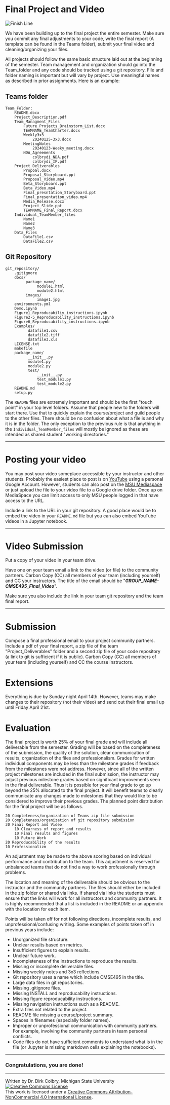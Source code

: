 # Final Project and Video

![Finish Line](https://cdn.pixabay.com/photo/2016/03/31/21/07/checkered-1296203__340.png)

We have been building up to the final project the entire semester.  Make sure you commit any final adjustments to your code, write the final report (A template can be found in the Teams folder), submit your final video and cleaning/organizing your files. 

All projects should follow the same basic structure laid out at the beginning of the semester. Team management and organization should go into the Team_folder and any code should be tracked using a git repository. File and folder naming is important but will vary by project.  Use meaningful names as described in prior assignments. Here is an example:

## Teams folder

    Team_Folder:
        README.docx
        Project_Description.pdf
        Team_Managment_Files
            Future_Projects_Brainstorm_List.docx
            TEAMNAME_TeamCharter.docx
            Weekly3x3
                20240125-3x3.docx
            MeetingNotes
                20240123-Weeky_meeting.docx
            NDA_Agreements
                colbrydi_NDA.pdf
                colbrydi_IP.pdf
        Project_Deliverables
            Propoal.docx
            Proposal_Storyboard.ppt
            Proposal_Video.mp4
            Beta_Storyboard.ppt
            Beta_Video.mp4
            Final_presntation_Storyboard.ppt
            Final_presentation_video.mp4
            Media_Release.docx
            Project_Slide.ppt
            TEAMNAME_Final_Report.docx
        Individual_TeamMember_files
            Name1
            Name2
            Name3
        Data_Files
            DataFile1.csv
            DataFile2.csv

## Git Repository

    git_repository/
        .gitignore
        docs/
             package_name/
                  module1.html
                  module2.html
             images/
                  image1.jpg
        environments.yml
        Demo.ipynb
        Figure1_Reproducabiliy_instructions.ipynb
        Figure2-5_Reproducability_instructions.ipynb
        Figure6_Reproducability_instructions.ipynb
        Examples/
              datafile1.csv
              datafile2.tiff
              datafile3.xls
        LICENSE.txt
        makefile
        package_name/
              __init__.py
              module1.py
              module2.py
              test/
                  __init__.py
                  test_module1.py
                  test_module2.py
        README.md
        setup.py


The ```README``` files are extremely important and should be the first "touch point" in your top level folders. Assume that people new to the folders will start there.  Use that to quickly explain the course/project and guild people to the other files.  There should be no confusion about what a file is and why it is in the folder.  The only exception to the previous rule is that anything in the ```Individual_TeamMember_files``` will mostly be ignored as these are intended as shared student "working directories."

----

<a name="Posting_your_video"></a>

# Posting your video

You may post your video someplace accessible by your instructor and other students.  Probably the easiest place to post is on [YouTube](http://youtube.com/) using a personal Google Account. However, students can also post on the [MSU Mediaspace](http://mediaspace.msu.edu/) or just upload the file to your video file to a Google drive folder. Once up on MediaSpace you can limit access to only MSU people logged in that have access to the URL.  

Include a link to the URL in your git repository.  A good place would be to embed the video in your ```README.md``` file but you can also embed YouTube videos in a Jupyter notebook.

----
# Video Submission
Put a copy of your video in your team drive. 

Have one on your team email a link to the video (or file) to the community partners. Carbon Copy (CC) all members of your team (including yourself) and CC your instructors. The title of the email should be "**_GROUP_NAME-CMSE495_Final_Video_**".

Make sure you also include the link in your team git repository and the team final report. 

----

# Submission

Compose a final professional email to your project community partners. Include a pdf of your final report, a zip file of the team "Project_Deliverables" folder and a second zip file of your code repository (a link to git is sufficient if it is public).  Carbon Copy (CC) all members of your team (including yourself) and CC the course instructors.  

# Extensions

Everything is due by Sunday night April 14th.  However, teams may make changes to their repository (not their video) and send out their final email up until Friday April 21st. 

# Evaluation

The final project is worth 25\% of your final grade and will include all deliverable from the semester. Grading will be based on the completeness of the submission, the quality of the solution, clear communication of results, organization of the files and professionalism. Grades for written individual components may be less than the milestone grades if feedback from the milestones were not address. However, since all of the written project milestones are included in the final submission, the instructor may adjust previous milestone grades based on significant improvements seen in the final deliverable. Thus it is possible for your final grade to go up beyond the 25\% allocated to the final project.  It will benefit teams to clearly communicate any changes made to milestones that they would like to be considered to improve their previous grades.  The planned point distribution for the final project will be as follows.  

    20 Completeness/organization of Teams zip file submission
    20 Completeness/organization of git repository submission
    30 Final Report and Video
        10 Clearness of report and results
        10 Final results and figures
        10 Future Work
    20 Reproducability of the results
    10 Professionalizm

An adjustment may be made to the above scoring based on individual performance and contribution to the team.  This adjustment is reserved for unbalanced teams that do not find a way to work professionally through problems. 

The location and meaning of the deliverable should be obvious to the instructor and the community partners.  The files should either be included in the zip folder or shared via links.  If shared via links the students must ensure that the links will work for all instructors and community partners.  It is highly recommended that a list is included in the README or an appendix with the location for each item.

Points will be taken off for not following directions, incomplete results, and unprofessional/confusing writing.  Some examples of points taken off in previous years include:

* Unorganized file structure.
* Unclear results based on metrics.
* Insufficient figures to explain results.
* Unclear future work.
* Incompleteness of the instructions to reproduce the results.
* Missing or incomplete deliverable files.
* Missing weekly notes and 3x3 reflections.
* Git repository uses a name which include CMSE495 in the title.
* Large data files in git repositories.
* Missing .gitignore files.
* Missing INSTALL and reproducability instructions.
* Missing figure reproducability instructions.
* Missing navigation instructions such as a README.
* Extra files not related to the project. 
* README file missing a course/project summary.
* Spaces in filenames (especially folder names).
* Improper or unprofessional communication with community partners. For example, involving the community partners in team personal conflicts.
* Code files do not have sufficient comments to understand what is in the file (or Jupyter is missing markdown cells explaining the notebooks). 



-----

### Congratulations, you are done!

---

Written by Dr. Dirk Colbry, Michigan State University
<a rel="license" href="http://creativecommons.org/licenses/by-nc/4.0/"><img alt="Creative Commons License" style="border-width:0" src="https://i.creativecommons.org/l/by-nc/4.0/88x31.png" /></a><br />This work is licensed under a <a rel="license" href="http://creativecommons.org/licenses/by-nc/4.0/">Creative Commons Attribution-NonCommercial 4.0 International License</a>.
